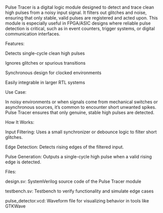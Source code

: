 Pulse Tracer is a digital logic module designed to detect and trace clean high pulses from a noisy input signal. It filters out glitches and noise, ensuring that only stable, valid pulses are registered and acted upon. This module is especially useful in FPGA/ASIC designs where reliable pulse detection is critical, such as in event counters, trigger systems, or digital communication interfaces.

Features:

Detects single-cycle clean high pulses

Ignores glitches or spurious transitions

Synchronous design for clocked environments

Easily integrable in larger RTL systems

Use Case:

In noisy environments or when signals come from mechanical switches or asynchronous sources, it’s common to encounter short unwanted spikes. Pulse Tracer ensures that only genuine, stable high pulses are detected.

How It Works:

Input Filtering: Uses a small synchronizer or debounce logic to filter short glitches.

Edge Detection: Detects rising edges of the filtered input.

Pulse Generation: Outputs a single-cycle high pulse when a valid rising edge is detected.

Files:

design.sv: SystemVerilog source code of the Pulse Tracer module

testbench.sv: Testbench to verify functionality and simulate edge cases

pulse_detector.vcd: Waveform file for visualizing behavior in tools like GTKWave

